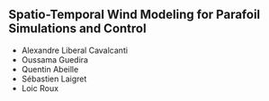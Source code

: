 ## Spatio-Temporal Wind Modeling for Parafoil Simulations and Control 

- Alexandre Liberal Cavalcanti
- Oussama Guedira
- Quentin Abeille
- Sébastien Laigret
- Loic Roux

